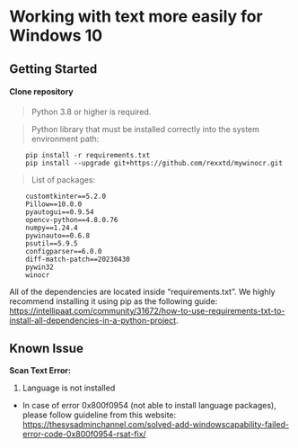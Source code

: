 # Working with text more easily for Windows 10

## Getting Started

#### Clone repository

> Python 3.8 or higher is required.

> Python library that must be installed correctly into the system environment path:

        pip install -r requirements.txt
        pip install --upgrade git+https://github.com/rexxtd/mywinocr.git

> List of packages:

        customtkinter==5.2.0
        Pillow==10.0.0
        pyautogui==0.9.54
        opencv-python==4.8.0.76
        numpy==1.24.4
        pywinauto==0.6.8
        psutil==5.9.5
        configparser==6.0.0
        diff-match-patch==20230430
        pywin32
        winocr

All of the dependencies are located inside “requirements.txt”. We highly recommend installing it using pip as the following guide: https://intellipaat.com/community/31672/how-to-use-requirements-txt-to-install-all-dependencies-in-a-python-project.

## Known Issue

<b>Scan Text Error:</b>

1. Language is not installed

- In case of error 0x800f0954 (not able to install language packages), please follow guideline from this website: https://thesysadminchannel.com/solved-add-windowscapability-failed-error-code-0x800f0954-rsat-fix/
